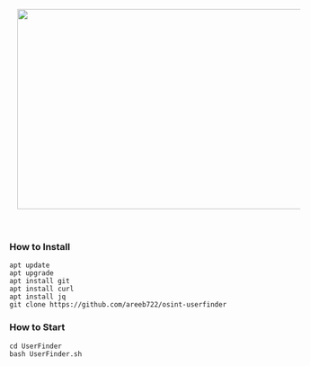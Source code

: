 <p></p><div class="separator" style="clear: both; text-align: center;"><a href="https://blogger.googleusercontent.com/img/b/R29vZ2xl/AVvXsEiJjPfSCd3ujtdv0QAFmN_o-px8ssWd74tphqdR6K_WT-X3cgBH1hV24VYFcIa1rI2lP5ygrDKUEFiAf7DEQuQR8PzbuYtFXEGiGCSjiges1MjEF566MMVmU2H2AeEq6Hen0arXIUkaw9G21Boh7PX2y6iLfT3RGdQm_KjGzZSs79jFZ6hSm13cyqfsql4/s1420/Screenshot%20(34).png" style="margin-left: 1em; margin-right: 1em;"><img border="0" data-original-height="792" data-original-width="1420" height="356" src="https://blogger.googleusercontent.com/img/b/R29vZ2xl/AVvXsEiJjPfSCd3ujtdv0QAFmN_o-px8ssWd74tphqdR6K_WT-X3cgBH1hV24VYFcIa1rI2lP5ygrDKUEFiAf7DEQuQR8PzbuYtFXEGiGCSjiges1MjEF566MMVmU2H2AeEq6Hen0arXIUkaw9G21Boh7PX2y6iLfT3RGdQm_KjGzZSs79jFZ6hSm13cyqfsql4/w640-h356/Screenshot%20(34).png" width="640" /></a></div><br />&nbsp;<p></p>



### How to Install

```
apt update
apt upgrade
apt install git
apt install curl
apt install jq
git clone https://github.com/areeb722/osint-userfinder
```

### How to Start
```
cd UserFinder
bash UserFinder.sh
```

